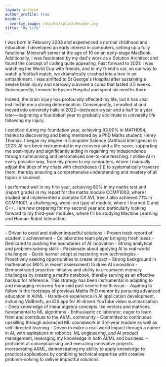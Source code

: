 ```yaml
---
layout: archive
author_profile: true
header:
  overlay_image: /assets/splash/header.png
title: "My life"
---
```

I was born in February 2003 and experienced a normal childhood and education. I developed an early interest in computers, setting up a fully functional Minecraft server at the age of 10 on an early-stage MacBook. Additionally, I was fascinated by my dad's work as a Solution Architect and found the concept of coding quite appealing. Fast forward to 2021: I was watching the World Cup with friends, and in my friend's car, on our way to watch a football match, we dramatically crashed into a tree in an embankment. I was airlifted to St George's Hospital after sustaining a severe brain injury and narrowly survived a coma that lasted 3.5 weeks. Subsequently, I moved to Epsom Hospital and spent six months there.

Indeed, the brain injury has profoundly affected my life, but it has also instilled in me a strong determination. Consequently, I enrolled at and moved into university halls in 2022—between a year and a half to a year later—beginning a foundation year to gradually acclimate to university life following my injury.

I excelled during my foundation year, achieving 83.90% in MATH054, thanks to discovering and being mentored by a PhD Maths student: Henry Thomas. I began my degree in Computer Science (Artificial Intelligence) in 2023. AI has been instrumental in my recovery and a life-saver, supporting me post-injury and significantly aiding in regaining my independence through summarising and personalised one-to-one teaching. I utilise AI in every possible way, from my phone to my computers, where I manually adjust the titles of my chats with checkboxes ([ ]) to systematically traverse them, thereby ensuring a comprehensive understanding and mastery of all topics discussed.

I performed well in my first year, achieving 80% in my maths test and {report grade} in my report for the maths module COMP1003, where I studied and implemented a complex C# AVL tree. I also achieved 71% in COMP1001, a challenging, weed-out type of module, where I learned C and C++. I am now preparing for my second year and particularly looking forward to my third-year modules, where I'll be studying Machine Learning and Human-Robot Interaction.

<hr>
- Driven to excel and deliver impactful solutions
- Proven track record of academic achievement
- Collaborative team player bringing fresh ideas
- Dedicated to pushing the boundaries of AI innovation
- Strong analytical and problem-solving skills
- Passionate about applying AI to real-world challenges
- Quick learner adept at mastering new technologies
- Proactively seeking opportunities to create impact
- Strong background in mathematics (80% in recent assessment) to drive AI innovation
- Demonstrated proactive initiative and ability to circumvent memory challenges by creating a maths notebook, thereby serving as an effective backup for      reference. This strategy has been instrumental in adapting to and managing recovery from said past severe health issue.
- Aspiring to follow in the footsteps of previous Maths PhD mentor by pursuing advanced education in AI/ML
- Hands-on experience in AI application development, including VidBriefs, an iOS app for AI-driven YouTube video summarisation
- Deep knowledge of linear algebra concepts like vectors and matrices, fundamental to ML algorithms
- Enthusiastic collaborator, eager to learn from and contribute to the AI/ML community
- Committed to continuous upskilling through advanced ML coursework in 3rd-year module as well as self-directed learning
- Driven to make a real-world impact through a career in AI, with aspirations in robotics, ML engineering, and AI product management, leveraging my knowledge in both AI/ML and business.
- proficient at conceptualising and executing innovative projects incorporating AI/ML, demonstrating my ability to apply knowledge to practical applications by combining technical expertise with creative problem-solving to deliver impactful solutions.
